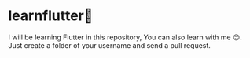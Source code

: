 # learnflutter💙
I will be learning Flutter in this repository, You can also learn with me 😊. Just create a folder of your username and send a pull request.

